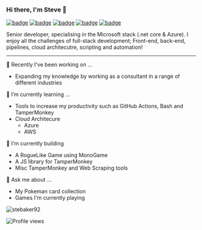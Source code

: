 ### Hi there, I'm Steve 👋

[![badge](https://img.shields.io/github/followers/stebaker92?style=for-the-badge)](https://github.com/stebaker92?tab=followers)
[![badge](https://img.shields.io/badge/website-purple?logo=gatsby&style=for-the-badge)](https://stebakernet.netlify.app)
[![badge](https://img.shields.io/badge/bloG-orange?logo=gatsby&style=for-the-badge)](https://stebakernet.netlify.app/blog)
[![badge](https://img.shields.io/badge/dev.to-black?logo=dev.to&style=for-the-badge)](https://dev.to/stebaker92)
[![badge](https://img.shields.io/badge/LinkedIn-blue?logo=linkedin&style=for-the-badge)](https://linkedin.com/in/ste-baker-dev)


Senior developer, specialising in the Microsoft stack (.net core & Azure). I enjoy all the challenges of full-stack development; Front-end, back-end, pipelines, cloud architecutre, scripting and automation!

<!-- 

<p align="left">
  <a href="https://stebakernet.netlify.app/" target="blank"><img align="center" src="https://cdn.jsdelivr.net/npm/simple-icons@6.7.0/icons/gatsby.svg" alt="stebaker92" height="30" width="30" /></a>
  <a href="https://dev.to/stebaker92" target="blank"><img align="center" src="https://cdn.jsdelivr.net/npm/simple-icons@6.7.0/icons/devdotto.svg" alt="stebaker92" height="30" width="30" /></a>
  <a href="https://linkedin.com/in/ste-baker-dev" target="blank"><img align="center" src="https://cdn.jsdelivr.net/npm/simple-icons@6.7.0/icons/linkedin.svg" alt="stebaker92" height="30" width="30" /></a>
</p> -->

----

🔭 Recently I've been working on ...
- Expanding my knowledge by working as a consultant in a range of different industries

🌱 I’m currently learning ...
- Tools to increase my productivity such as GitHub Actions, Bash and TamperMonkey
- Cloud Architecure
  - Azure
  - AWS

🧱 I'm currently building
- A RogueLike Game using MonoGame
- A JS library for TamperMonkey
- Misc TamperMonkey and Web Scraping tools

💬 Ask me about ...
- My Pokeman card collection
- Games I'm currently playing


<!--
**stebaker92/stebaker92** is a ✨ _special_ ✨ repository because its `README.md` (this file) appears on your GitHub profile.

Here are some ideas to get you started:

- 🔭 I’m currently working on ...
- 🌱 I’m currently learning ...
- 👯 I’m looking to collaborate on ...
- 🤔 I’m looking for help with ...
- 💬 Ask me about ...
- 📫 How to reach me: ...
- 😄 Pronouns: ...
- ⚡ Fun fact: ...
-->

<p><img align="center" src="https://github-readme-stats.vercel.app/api/top-langs/?username=stebaker92&layout=compact&hide=html" alt="stebaker92" /></p>

![Profile views](https://gpvc.arturio.dev/stebaker92)

